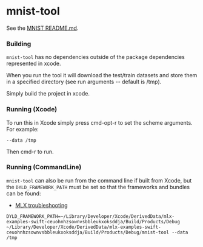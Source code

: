 #  mnist-tool

See the [MNIST README.md](../../Libraries/MNIST/README.md).

### Building

`mnist-tool` has no dependencies outside of the package dependencies
represented in xcode.

When you run the tool it will download the test/train datasets and
store them in a specified directory (see run arguments -- default is /tmp).

Simply build the project in xcode.

### Running (Xcode)

To run this in Xcode simply press cmd-opt-r to set the scheme arguments.  For example:

```
--data /tmp
```

Then cmd-r to run.

### Running (CommandLine)

`mnist-tool` can also be run from the command line if built from Xcode, but 
the `DYLD_FRAMEWORK_PATH` must be set so that the frameworks and bundles can be found:

- [MLX troubleshooting](https://ml-explore.github.io/mlx-swift/MLX/documentation/mlx/troubleshooting)

```
DYLD_FRAMEWORK_PATH=~/Library/Developer/Xcode/DerivedData/mlx-examples-swift-ceuohnhzsownvsbbleukxoksddja/Build/Products/Debug ~/Library/Developer/Xcode/DerivedData/mlx-examples-swift-ceuohnhzsownvsbbleukxoksddja/Build/Products/Debug/mnist-tool --data /tmp
```
